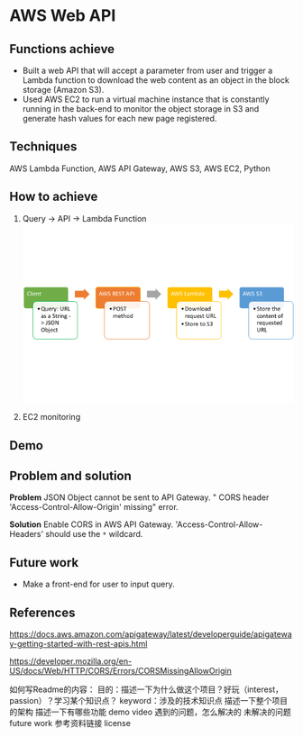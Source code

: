 # AWS Web API

## Functions achieve

* Built a web API that will accept a parameter from user and trigger a Lambda function to download the web content as an object in the block storage (Amazon S3).
* Used AWS EC2 to run a virtual machine instance that is constantly running in the back-end to monitor the object storage in S3 and generate hash values for each new page registered.

## Techniques

AWS Lambda Function, AWS API Gateway, AWS S3, AWS EC2, Python

## How to achieve

1. Query -> API -> Lambda Function
![Image of api](https://github.com/YJZFlora/AWS-Web-API/blob/master/api_architecture.png)

2. EC2 monitoring


## Demo

## Problem and solution

**Problem** JSON Object cannot be sent to API Gateway. " CORS header 'Access-Control-Allow-Origin' missing" error.

**Solution** Enable CORS in AWS API Gateway. 'Access-Control-Allow-Headers' should use the ```*``` wildcard.

## Future work

* Make a front-end for user to input query.


## References

https://docs.aws.amazon.com/apigateway/latest/developerguide/apigateway-getting-started-with-rest-apis.html

https://developer.mozilla.org/en-US/docs/Web/HTTP/CORS/Errors/CORSMissingAllowOrigin


如何写Readme的内容：
目的：描述一下为什么做这个项目？好玩（interest，passion）？学习某个知识点？
‍‌‍‍‌‍‌‌‍‍‍‍‍‌‍‌‌‌‍keyword：涉及的技术知识点
描述一下整个项目的架构
描述一下有哪些功能
demo video
遇到的问题，怎么解决的
未解决的问题future work
参考资料链接
license
